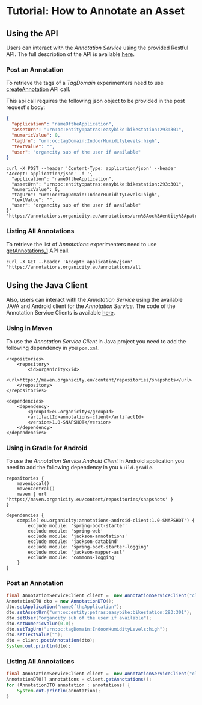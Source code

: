 
<style>
img[src$="centerme"] {
  display:block;
  margin: 0 auto;
}
</style>

# Tutorial: How to Annotate an Asset

<!--
## Using the Experimenter's Portal

Experimenters can create and manage the Tag Domains and Tags of their experiment using the Experimenter's portal `Annotation` interface.

![Annotations EP](../img/tutorial-1.png?style=centerme "Annotations EP")
-->

## Using the API

Users can interact with the *Annotation Service* using the provided Restful API. The full description of the API is available [here](https://annotations.Organicity.eu/swagger-ui.html). 

### Post an Annotation

To retrieve the tags of a *TagDomain* experimenters need to use [createAnnotation](https://annotations.organicity.eu/swagger-ui.html#!/annotation-controller/createAnnotation) API call.

This api call requires the following json object to be provided in the post request's body:

```json
{
  "application": "nameOftheApplication",
  "assetUrn": "urn:oc:entity:patras:easybike:bikestation:293:301",
  "numericValue": 0,
  "tagUrn": "urn:oc:tagDomain:IndoorHumidityLevels:high",
  "textValue": "",
  "user": "organcity sub of the user if available"
}
```

```shell
curl -X POST --header 'Content-Type: application/json' --header 'Accept: application/json' -d '{
  "application": "nameOftheApplication",
  "assetUrn": "urn:oc:entity:patras:easybike:bikestation:293:301",
  "numericValue": 0,
  "tagUrn": "urn:oc:tagDomain:IndoorHumidityLevels:high",
  "textValue": "",
  "user": "organcity sub of the user if available"
}' 'https://annotations.organicity.eu/annotations/urn%3Aoc%3Aentity%3Apatras%3Aeasybike%3Abikestation%3A293%3A301'
```

### Listing All Annotations

To retrieve the list of *Annotations* experimenters need to use [getAnnotations_1](https://annotations.organicity.eu/swagger-ui.html#!/annotation-controller/getAnnotations_1) API call.


```shell
curl -X GET --header 'Accept: application/json' 'https://annotations.organicity.eu/annotations/all'
```

## Using the Java Client

Also, users can interact with the *Annotation Service* using the available JAVA and Android client for the *Annotation Service*. The code of the Annotation Service Clients is available [here](https://github.com/OrganicityEu-Platform/Asset-Annotation-Service). 
 
### Using in Maven
To use the *Annotation Service Client* in Java project you need to add the following dependency in you `pom.xml`.

```shell
<repositories>
	<repository>
		<id>organicity</id>
		<url>https://maven.organicity.eu/content/repositories/snapshots</url>
	</repository>
</repositories>

<dependencies>
	<dependency>
		<groupId>eu.organicity</groupId>
		<artifactId>annotations-client</artifactId>
		<version>1.0-SNAPSHOT</version>
	</dependency> 
</dependencies> 
```
### Using in Gradle for Android
To use the *Annotation Service Android Client* in Android application you need to add the following dependency in you `build.gradle`.

```shell
repositories {
	mavenLocal()
	mavenCentral()
	maven { url 'https://maven.organicity.eu/content/repositories/snapshots' }
}

dependencies {
	compile('eu.organicity:annotations-android-client:1.0-SNAPSHOT') {
		exclude module: 'spring-boot-starter'
		exclude module: 'spring-web'
		exclude module: 'jackson-annotations'
		exclude module: 'jackson-databind'
		exclude module: 'spring-boot-starter-logging'
		exclude module: 'jackson-mapper-asl'
		exclude module: 'commons-logging'
	}
}
```

### Post an Annotation
```java
final AnnotationServiceClient client =  new AnnotationServiceClient("client_id", "client_secret", "username", "password");
AnnotationDTO dto = new AnnotationDTO();
dto.setApplication("nameOftheApplication");
dto.setAssetUrn("urn:oc:entity:patras:easybike:bikestation:293:301");
dto.setUser("organcity sub of the user if available");
dto.setNumericValue(0.0);
dto.setTagUrn("urn:oc:tagDomain:IndoorHumidityLevels:high");
dto.setTextValue("");
dto = client.postAnnotation(dto);
System.out.println(dto);
```
### Listing All Annotations
```java
final AnnotationServiceClient client =  new AnnotationServiceClient("client_id", "client_secret", "username", "password");
AnnotationDTO[] annotations = client.getAnnotations();
for (AnnotationDTO annotation : annotations) {
	System.out.println(annotation);
}
```
